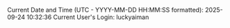Current Date and Time (UTC - YYYY-MM-DD HH:MM:SS formatted): 2025-09-24 10:32:36
Current User's Login: luckyaiman

